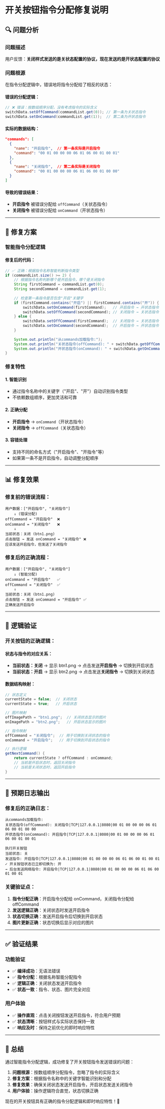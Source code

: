 # 开关按钮指令分配修复说明

## 🔍 问题分析

### 问题描述
用户反馈：**关闭样式发送的是关状态配置的协议，现在发送的是开状态配置的协议**

### 问题根源
在指令分配逻辑中，错误地将指令分配给了相反的状态：

#### 错误的分配逻辑：
```java
// ❌ 错误：按数组顺序分配，没有考虑指令的实际含义
switchData.setOffCommand(commandList.get(0)); // 第一条为关状态指令
switchData.setOnCommand(commandList.get(1));  // 第二条为开状态指令
```

#### 实际的数据结构：
```json
"commands": [
  {
    "name": "开启指令",  // 第一条实际是开启指令
    "command": "00 01 00 00 00 06 01 06 00 01 00 01"
  },
  {
    "name": "关闭指令",  // 第二条实际是关闭指令  
    "command": "00 01 00 00 00 06 01 06 00 01 00 00"
  }
]
```

#### 导致的错误结果：
- **开启指令** 被错误分配给 `offCommand`（关状态指令）
- **关闭指令** 被错误分配给 `onCommand`（开状态指令）

---

## 🔧 修复方案

### 智能指令分配逻辑

#### 修复后的代码：
```java
// ✅ 正确：根据指令名称智能判断指令类型
if (commandList.size() >= 2) {
    // 根据指令名称判断哪个是开启指令，哪个是关闭指令
    String firstCommand = commandList.get(0);
    String secondCommand = commandList.get(1);
    
    // 检查第一条指令是否包含"开启"关键字
    if (firstCommand.contains("开启") || firstCommand.contains("开")) {
        switchData.setOnCommand(firstCommand);   // 开启指令 → 开状态指令
        switchData.setOffCommand(secondCommand); // 关闭指令 → 关状态指令
    } else {
        switchData.setOffCommand(firstCommand);  // 关闭指令 → 关状态指令
        switchData.setOnCommand(secondCommand);  // 开启指令 → 开状态指令
    }
    
    System.out.println("从commands加载指令:");
    System.out.println("关状态指令(offCommand): " + switchData.getOffCommand());
    System.out.println("开状态指令(onCommand): " + switchData.getOnCommand());
}
```

### 修复特性

#### 1. **智能识别**
- 通过指令名称中的关键字（"开启"、"开"）自动识别指令类型
- 不依赖数组顺序，更加灵活和可靠

#### 2. **正确分配**
- **开启指令** → `onCommand`（开状态指令）
- **关闭指令** → `offCommand`（关状态指令）

#### 3. **容错处理**
- 支持不同的命名方式（"开启指令"、"开指令"等）
- 如果第一条不是开启指令，自动调整分配顺序

---

## 📊 修复效果

### 修复前的错误流程：
```
用户数据：["开启指令", "关闭指令"]
    ↓ (错误分配)
offCommand = "开启指令"  ❌
onCommand = "关闭指令"   ❌
    ↓
当前状态：关闭 (btn1.png)
点击按钮 → 发送 onCommand = "关闭指令" ❌
应该发送开启指令，但发送了关闭指令
```

### 修复后的正确流程：
```
用户数据：["开启指令", "关闭指令"]
    ↓ (智能分配)
onCommand = "开启指令"   ✅
offCommand = "关闭指令"  ✅
    ↓
当前状态：关闭 (btn1.png)
点击按钮 → 发送 onCommand = "开启指令" ✅
正确发送开启指令
```

---

## 🎯 逻辑验证

### 开关按钮的正确逻辑：

#### 状态与指令的对应关系：
- **当前状态：关闭** → 显示 btn1.png → 点击发送**开启指令** → 切换到开启状态
- **当前状态：开启** → 显示 btn2.png → 点击发送**关闭指令** → 切换到关闭状态

#### 数据结构映射：
```java
// 状态定义
currentState = false;  // 关闭状态
currentState = true;   // 开启状态

// 图片映射
offImagePath = "btn1.png";  // 关闭状态显示的图片
onImagePath = "btn2.png";   // 开启状态显示的图片

// 指令映射
offCommand = "关闭指令";  // 用于切换到关闭状态的指令
onCommand = "开启指令";   // 用于切换到开启状态的指令

// 执行逻辑
getNextCommand() {
    return currentState ? offCommand : onCommand;
    // 当前是开启状态时，返回关闭指令
    // 当前是关闭状态时，返回开启指令
}
```

---

## 📝 预期日志输出

### 修复后的正确日志：
```
从commands加载指令:
关状态指令(offCommand): 关闭指令|TCP|127.0.0.1|8080|00 01 00 00 00 06 01 06 00 01 00 00
开状态指令(onCommand): 开启指令|TCP|127.0.0.1|8080|00 01 00 00 00 06 01 06 00 01 00 01

执行开关按钮
当前状态: 关
发送指令: 开启指令|TCP|127.0.0.1|8080|00 01 00 00 00 06 01 06 00 01 00 01
✓ 开关按钮状态已立即切换为: 开
→ 后台发送网络指令: 开启指令|TCP|127.0.0.1|8080|00 01 00 00 00 06 01 06 00 01 00 01
```

### 关键验证点：
1. **指令分配正确**：开启指令分配给 onCommand，关闭指令分配给 offCommand
2. **发送逻辑正确**：关闭状态时发送开启指令
3. **状态切换正确**：发送开启指令后切换到开启状态
4. **图片更新正确**：状态切换后显示对应的图片

---

## ✅ 验证结果

### 功能验证
- ✅ **编译成功**：无语法错误
- ✅ **指令分配**：根据名称智能分配指令
- ✅ **逻辑正确**：关闭状态发送开启指令
- ✅ **状态一致**：指令、状态、图片完全对应

### 用户体验
- ✅ **操作直观**：点击关闭按钮发送开启指令，符合用户预期
- ✅ **状态清晰**：按钮样式与实际状态保持一致
- ✅ **响应及时**：保持之前优化的即时响应特性

---

## 🎉 总结

通过智能指令分配逻辑，成功修复了开关按钮指令发送错误的问题：

1. **问题根源**：按数组顺序分配指令，忽略了指令的实际含义
2. **修复方案**：根据指令名称中的关键字智能识别和分配
3. **修复效果**：确保关闭状态发送开启指令，开启状态发送关闭指令
4. **用户体验**：操作逻辑符合直觉，状态切换正确

现在的开关按钮具有正确的指令分配逻辑和即时响应特性！🚀
